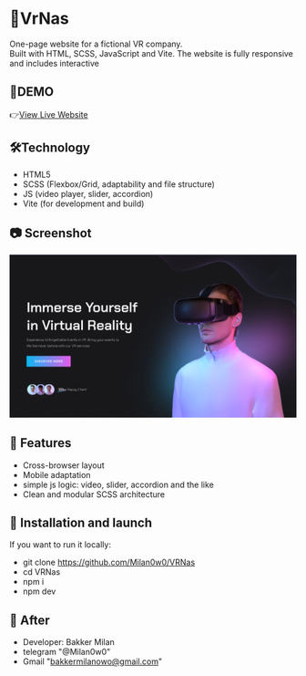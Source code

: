 # 📌VrNas

One-page website for a fictional VR company.  
Built with HTML, SCSS, JavaScript and Vite. The website is fully responsive and includes interactive

## 🔗DEMO

👉[View Live Website](https://milan0w0.github.io/VRNas/)

## 🛠️Technology

- HTML5  
- SCSS (Flexbox/Grid, adaptability and 
file structure)  
- JS (video player, slider, accordion)  
- Vite (for development and build)

## 📷 Screenshot

![VrNas Screenshot](./readme.png)

## 🚀 Features

- Cross-browser layout
- Mobile adaptation
- simple js logic: video, slider, accordion and the like
- Clean and modular SCSS architecture

## 📁 Installation and launch

If you want to run it locally:

- git clone https://github.com/Milan0w0/VRNas
- cd VRNas
- npm i
- npm dev

## 👤 Аfter
- Developer: Bakker Milan
- telegram "@Milan0w0"
- Gmail "bakkermilanowo@gmail.com"
